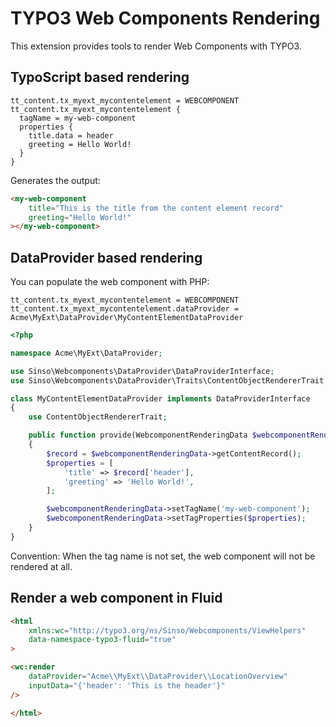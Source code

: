 # TYPO3 Web Components Rendering

This extension provides tools to render Web Components with TYPO3.

## TypoScript based rendering

```
tt_content.tx_myext_mycontentelement = WEBCOMPONENT
tt_content.tx_myext_mycontentelement {
  tagName = my-web-component
  properties {
    title.data = header
    greeting = Hello World!
  }
}
```

Generates the output:

```html
<my-web-component
    title="This is the title from the content element record"
    greeting="Hello World!"
></my-web-component>
```

## DataProvider based rendering

You can populate the web component with PHP:

```
tt_content.tx_myext_mycontentelement = WEBCOMPONENT
tt_content.tx_myext_mycontentelement.dataProvider = Acme\MyExt\DataProvider\MyContentElementDataProvider
```

```php
<?php

namespace Acme\MyExt\DataProvider;

use Sinso\Webcomponents\DataProvider\DataProviderInterface;
use Sinso\Webcomponents\DataProvider\Traits\ContentObjectRendererTrait;

class MyContentElementDataProvider implements DataProviderInterface
{
    use ContentObjectRendererTrait;

    public function provide(WebcomponentRenderingData $webcomponentRenderingData): WebcomponentRenderingData
    {
        $record = $webcomponentRenderingData->getContentRecord();
        $properties = [
            'title' => $record['header'],
            'greeting' => 'Hello World!',
        ];

        $webcomponentRenderingData->setTagName('my-web-component');
        $webcomponentRenderingData->setTagProperties($properties);
    }
}
```

Convention: When the tag name is not set, the web component will not be rendered at all.

## Render a web component in Fluid

```html
<html
    xmlns:wc="http://typo3.org/ns/Sinso/Webcomponents/ViewHelpers"
    data-namespace-typo3-fluid="true"
>

<wc:render
    dataProvider="Acme\\MyExt\\DataProvider\\LocationOverview"
    inputData="{'header': 'This is the header'}"
/>

</html>
